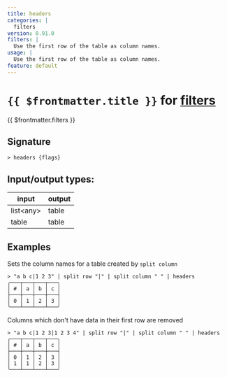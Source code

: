 ```yaml
---
title: headers
categories: |
  filters
version: 0.91.0
filters: |
  Use the first row of the table as column names.
usage: |
  Use the first row of the table as column names.
feature: default
---
```

<!-- This file is automatically generated. Please edit the command in https://github.com/nushell/nushell instead. -->

# `{{ $frontmatter.title }}` for [filters](/commands/categories/filters.md)

<div class='command-title'>{{ $frontmatter.filters }}</div>

## Signature

```> headers {flags} ```


## Input/output types:

| input     | output |
| --------- | ------ |
| list\<any\> | table  |
| table     | table  |
## Examples

Sets the column names for a table created by `split column`
```nu
> "a b c|1 2 3" | split row "|" | split column " " | headers
╭───┬───┬───┬───╮
│ # │ a │ b │ c │
├───┼───┼───┼───┤
│ 0 │ 1 │ 2 │ 3 │
╰───┴───┴───┴───╯

```

Columns which don't have data in their first row are removed
```nu
> "a b c|1 2 3|1 2 3 4" | split row "|" | split column " " | headers
╭───┬───┬───┬───╮
│ # │ a │ b │ c │
├───┼───┼───┼───┤
│ 0 │ 1 │ 2 │ 3 │
│ 1 │ 1 │ 2 │ 3 │
╰───┴───┴───┴───╯

```
